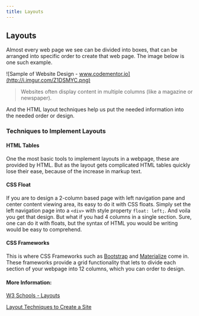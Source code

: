 ```yaml
---
title: Layouts
---
```

## Layouts

Almost every web page we see can be divided into boxes, that can be arranged into specific order to create that web page. The image below is one such example.

![Sample of Website Design - www.codementor.io](http://i.imgur.com/Z1DSMYC.png)

>Websites often display content in multiple columns (like a magazine or newspaper).

And the HTML layout techniques help us put the needed information into the needed order or design.


### Techniques to Implement Layouts 

#### HTML Tables
One the most basic tools to implement layouts in a webpage, these are provided by HTML. But as the layout gets complicated HTML tables quickly lose their ease, because of the increase in markup text.

<!-- Examples needed  -->

#### CSS Float
If you are to design a 2-column based page with left navigation pane and center content viewing area, its easy to do it with CSS floats. Simply set the left navigation page into a `<div>` with style property `float: left;`. And voila you get that design. But what if you had 4 columns in a single section. Sure, one can do it with floats, but the syntax of HTML you would be writing would be easy to comprehend.

<!-- Examples needed  -->

#### CSS Frameworks
This is where CSS Frameworks such as [Bootstrap](http://getbootstrap.com/) and [Materialize](http://materializecss.com/) come in. These frameworks provide a grid functionality that lets to divide each section of your webpage into 12 columns, which you can order to design. 

<!-- Examples needed  -->

#### More Information:
<!-- Please add any articles you think might be helpful to read before writing the article -->

<a href="https://www.w3schools.com/html/html_layout.asp">W3 Schools - Layouts</a>

<a href="https://www.codementor.io/codementorteam/4-different-html-css-layout-techniques-to-create-a-site-85i9t1x34">Layout Techniques to Create a Site</a>
